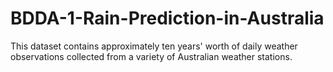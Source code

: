 # BDDA-1-Rain-Prediction-in-Australia
This dataset contains approximately ten years' worth of daily weather observations collected from a variety of Australian weather stations.
